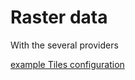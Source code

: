 # Raster data

With the several providers 

[example Tiles configuration](./examples/OGC_API_MapsOnWMS/example-config-Tiles.yml)

